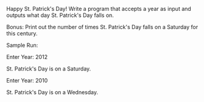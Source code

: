 Happy St. Patrick's Day!  Write a program that accepts a year as input and outputs what day St. Patrick's Day falls on.  

Bonus:  Print out the number of times St. Patrick's Day falls on a Saturday for this century.

Sample Run:



Enter Year:  2012

St. Patrick's Day is on a Saturday.


Enter Year:  2010

St. Patrick's Day is on a Wednesday.